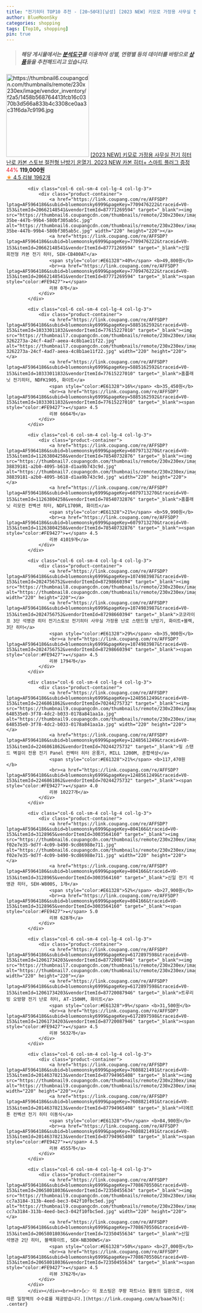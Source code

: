 ```yaml
---
title: "전기히터 TOP10 추천 - [20~50대][남성] [2023 NEW] 키모로 가정용 사무실 전기 히터 난로 카본 스토브 절전형 난방기 온열기, 2023 NEW 카본 히터+ 스"
author: BlueMoonSky
categories: shopping
tags: [Top10, shopping]
pin: true
---
```


> ##### 해당 게시물에서는 [**분석도구**](https://itemscout.io/)를 이용하여 **성별**, **연령별** 등의 데이터를 바탕으로 [**상품**](https://link.coupang.com/a/baae76)들을 추천해드리고 있습니다.
<div class="container"><div class="row">
            <div class="col-6 col-sm-4 col-lg-4 col-lg-3">
                <div class="product-container">
                    <a href="https://link.coupang.com/re/AFFSDP?lptag=AF5964186&subid=bluemoonsky6999&pageKey=7648330514&traceid=V0-153&itemId=20343203242&vendorItemId=83791216531" target="_blank"><img src="https://thumbnail6.coupangcdn.com/thumbnails/remote/230x230ex/image/vendor_inventory/f2a5/1458b568764413fcb16c0370b3d566a833b4c3308ce0aa3c31f6da7c9196.jpg" alt="https://thumbnail6.coupangcdn.com/thumbnails/remote/230x230ex/image/vendor_inventory/f2a5/1458b568764413fcb16c0370b3d566a833b4c3308ce0aa3c31f6da7c9196.jpg" width="220" height="220"></a>
                    <a href="https://link.coupang.com/re/AFFSDP?lptag=AF5964186&subid=bluemoonsky6999&pageKey=7648330514&traceid=V0-153&itemId=20343203242&vendorItemId=83791216531" target="_blank">[2023 NEW] 키모로 가정용 사무실 전기 히터 난로 카본 스토브 절전형 난방기 온열기, 2023 NEW 카본 히터+ 스마트 플러그 증정</a>
                    <span style="color:#E61328">44%</span> <b>119,000원</b>
                    <br><a href="https://link.coupang.com/re/AFFSDP?lptag=AF5964186&subid=bluemoonsky6999&pageKey=7648330514&traceid=V0-153&itemId=20343203242&vendorItemId=83791216531" target="_blank"><span style="color:#FE9427">★</span> 4.5
                    리뷰 1962개</a>
                </div>
            </div>
            
            <div class="col-6 col-sm-4 col-lg-4 col-lg-3">
                <div class="product-container">
                    <a href="https://link.coupang.com/re/AFFSDP?lptag=AF5964186&subid=bluemoonsky6999&pageKey=7709476222&traceid=V0-153&itemId=20662148541&vendorItemId=87771269594" target="_blank"><img src="https://thumbnail6.coupangcdn.com/thumbnails/remote/230x230ex/image/retail/images/2023/11/14/17/0/8543e86a-35be-447b-99b4-580bf305ab5c.jpg" alt="https://thumbnail6.coupangcdn.com/thumbnails/remote/230x230ex/image/retail/images/2023/11/14/17/0/8543e86a-35be-447b-99b4-580bf305ab5c.jpg" width="220" height="220"></a>
                    <a href="https://link.coupang.com/re/AFFSDP?lptag=AF5964186&subid=bluemoonsky6999&pageKey=7709476222&traceid=V0-153&itemId=20662148541&vendorItemId=87771269594" target="_blank">신일 회전형 카본 전기 히터, SEH-CB400AT</a>
                    <span style="color:#E61328">40%</span> <b>49,800원</b>
                    <br><a href="https://link.coupang.com/re/AFFSDP?lptag=AF5964186&subid=bluemoonsky6999&pageKey=7709476222&traceid=V0-153&itemId=20662148541&vendorItemId=87771269594" target="_blank"><span style="color:#FE9427">★</span> 
                    리뷰 0개</a>
                </div>
            </div>
            
            <div class="col-6 col-sm-4 col-lg-4 col-lg-3">
                <div class="product-container">
                    <a href="https://link.coupang.com/re/AFFSDP?lptag=AF5964186&subid=bluemoonsky6999&pageKey=5885162592&traceid=V0-153&itemId=10333011832&vendorItemId=77615227010" target="_blank"><img src="https://thumbnail7.coupangcdn.com/thumbnails/remote/230x230ex/image/retail/images/2915110721158978-3262273a-24cf-4ad7-aeea-4c8b1ae11f22.jpg" alt="https://thumbnail7.coupangcdn.com/thumbnails/remote/230x230ex/image/retail/images/2915110721158978-3262273a-24cf-4ad7-aeea-4c8b1ae11f22.jpg" width="220" height="220"></a>
                    <a href="https://link.coupang.com/re/AFFSDP?lptag=AF5964186&subid=bluemoonsky6999&pageKey=5885162592&traceid=V0-153&itemId=10333011832&vendorItemId=77615227010" target="_blank">홈플래닛 전기히터, NDFK1905, 화이트</a>
                    <span style="color:#E61328">16%</span> <b>35,450원</b>
                    <br><a href="https://link.coupang.com/re/AFFSDP?lptag=AF5964186&subid=bluemoonsky6999&pageKey=5885162592&traceid=V0-153&itemId=10333011832&vendorItemId=77615227010" target="_blank"><span style="color:#FE9427">★</span> 4.5
                    리뷰 6664개</a>
                </div>
            </div>
            
            <div class="col-6 col-sm-4 col-lg-4 col-lg-3">
                <div class="product-container">
                    <a href="https://link.coupang.com/re/AFFSDP?lptag=AF5964186&subid=bluemoonsky6999&pageKey=6079713270&traceid=V0-153&itemId=11263804258&vendorItemId=78540732876" target="_blank"><img src="https://thumbnail7.coupangcdn.com/thumbnails/remote/230x230ex/image/retail/images/4263455229786188-38839181-a2b0-4095-b618-d1aa9b743c9d.jpg" alt="https://thumbnail7.coupangcdn.com/thumbnails/remote/230x230ex/image/retail/images/4263455229786188-38839181-a2b0-4095-b618-d1aa9b743c9d.jpg" width="220" height="220"></a>
                    <a href="https://link.coupang.com/re/AFFSDP?lptag=AF5964186&subid=bluemoonsky6999&pageKey=6079713270&traceid=V0-153&itemId=11263804258&vendorItemId=78540732876" target="_blank">홈플래닛 리모컨 컨벡션 히터, NDFL1709R, 화이트</a>
                    <span style="color:#E61328">21%</span> <b>59,990원</b>
                    <br><a href="https://link.coupang.com/re/AFFSDP?lptag=AF5964186&subid=bluemoonsky6999&pageKey=6079713270&traceid=V0-153&itemId=11263804258&vendorItemId=78540732876" target="_blank"><span style="color:#FE9427">★</span> 4.5
                    리뷰 41019개</a>
                </div>
            </div>
            
            <div class="col-6 col-sm-4 col-lg-4 col-lg-3">
                <div class="product-container">
                    <a href="https://link.coupang.com/re/AFFSDP?lptag=AF5964186&subid=bluemoonsky6999&pageKey=1074983987&traceid=V0-153&itemId=2024756752&vendorItemId=87298660394" target="_blank"><img src="https://thumbnail8.coupangcdn.com/thumbnails/remote/230x230ex/image/vendor_inventory/842f/decabea080180b97ba3a5547874a04c382fff82e3ac55dbceae03d044c6d.png" alt="https://thumbnail8.coupangcdn.com/thumbnails/remote/230x230ex/image/vendor_inventory/842f/decabea080180b97ba3a5547874a04c382fff82e3ac55dbceae03d044c6d.png" width="220" height="220"></a>
                    <a href="https://link.coupang.com/re/AFFSDP?lptag=AF5964186&subid=bluemoonsky6999&pageKey=1074983987&traceid=V0-153&itemId=2024756752&vendorItemId=87298660394" target="_blank">코코라이프 3단 석영관 히터 전기스토브 전기히터 사무실 가정용 난로 스탠드형 난방기, 화이트+블랙, 3단 히터</a>
                    <span style="color:#E61328">29%</span> <b>35,900원</b>
                    <br><a href="https://link.coupang.com/re/AFFSDP?lptag=AF5964186&subid=bluemoonsky6999&pageKey=1074983987&traceid=V0-153&itemId=2024756752&vendorItemId=87298660394" target="_blank"><span style="color:#FE9427">★</span> 4.5
                    리뷰 1794개</a>
                </div>
            </div>
            
            <div class="col-6 col-sm-4 col-lg-4 col-lg-3">
                <div class="product-container">
                    <a href="https://link.coupang.com/re/AFFSDP?lptag=AF5964186&subid=bluemoonsky6999&pageKey=1248561249&traceid=V0-153&itemId=2246861862&vendorItemId=70244275732" target="_blank"><img src="https://thumbnail9.coupangcdn.com/thumbnails/remote/230x230ex/image/retail/images/562733442167524-648535e0-3f78-4dc2-b033-0178a841aa1a.jpg" alt="https://thumbnail9.coupangcdn.com/thumbnails/remote/230x230ex/image/retail/images/562733442167524-648535e0-3f78-4dc2-b033-0178a841aa1a.jpg" width="220" height="220"></a>
                    <a href="https://link.coupang.com/re/AFFSDP?lptag=AF5964186&subid=bluemoonsky6999&pageKey=1248561249&traceid=V0-153&itemId=2246861862&vendorItemId=70244275732" target="_blank">밀 스탠드 벽걸이 전용 전기 Panel 컨벡터 히터 온풍기, MILL 1200M, 혼합색상</a>
                    <span style="color:#E61328">21%</span> <b>117,470원</b>
                    <br><a href="https://link.coupang.com/re/AFFSDP?lptag=AF5964186&subid=bluemoonsky6999&pageKey=1248561249&traceid=V0-153&itemId=2246861862&vendorItemId=70244275732" target="_blank"><span style="color:#FE9427">★</span> 4.0
                    리뷰 10227개</a>
                </div>
            </div>
            
            <div class="col-6 col-sm-4 col-lg-4 col-lg-3">
                <div class="product-container">
                    <a href="https://link.coupang.com/re/AFFSDP?lptag=AF5964186&subid=bluemoonsky6999&pageKey=804166&traceid=V0-153&itemId=3128965&vendorItemId=3003564160" target="_blank"><img src="https://thumbnail6.coupangcdn.com/thumbnails/remote/230x230ex/image/retail/images/471766336271512-f02e7e35-9d7f-4c09-b490-9cd86988e711.jpg" alt="https://thumbnail6.coupangcdn.com/thumbnails/remote/230x230ex/image/retail/images/471766336271512-f02e7e35-9d7f-4c09-b490-9cd86988e711.jpg" width="220" height="220"></a>
                    <a href="https://link.coupang.com/re/AFFSDP?lptag=AF5964186&subid=bluemoonsky6999&pageKey=804166&traceid=V0-153&itemId=3128965&vendorItemId=3003564160" target="_blank">신일 전기 석영관 히터, SEH-W800S, 1개</a>
                    <span style="color:#E61328">52%</span> <b>27,900원</b>
                    <br><a href="https://link.coupang.com/re/AFFSDP?lptag=AF5964186&subid=bluemoonsky6999&pageKey=804166&traceid=V0-153&itemId=3128965&vendorItemId=3003564160" target="_blank"><span style="color:#FE9427">★</span> 5.0
                    리뷰 628개</a>
                </div>
            </div>
            
            <div class="col-6 col-sm-4 col-lg-4 col-lg-3">
                <div class="product-container">
                    <a href="https://link.coupang.com/re/AFFSDP?lptag=AF5964186&subid=bluemoonsky6999&pageKey=6172897598&traceid=V0-153&itemId=12061734203&vendorItemId=87720087946" target="_blank"><img src="https://thumbnail7.coupangcdn.com/thumbnails/remote/230x230ex/image/vendor_inventory/dc04/655b22677ef3695076dedcc3c95e5706a2d4546586c3a89e24efab09726e.jpg" alt="https://thumbnail7.coupangcdn.com/thumbnails/remote/230x230ex/image/vendor_inventory/dc04/655b22677ef3695076dedcc3c95e5706a2d4546586c3a89e24efab09726e.jpg" width="220" height="220"></a>
                    <a href="https://link.coupang.com/re/AFFSDP?lptag=AF5964186&subid=bluemoonsky6999&pageKey=6172897598&traceid=V0-153&itemId=12061734203&vendorItemId=87720087946" target="_blank">트루리빙 오방향 전기 난로 히터, AT-150HM, 화이트</a>
                    <span style="color:#E61328">9%</span> <b>31,500원</b>
                    <br><a href="https://link.coupang.com/re/AFFSDP?lptag=AF5964186&subid=bluemoonsky6999&pageKey=6172897598&traceid=V0-153&itemId=12061734203&vendorItemId=87720087946" target="_blank"><span style="color:#FE9427">★</span> 4.5
                    리뷰 5632개</a>
                </div>
            </div>
            
            <div class="col-6 col-sm-4 col-lg-4 col-lg-3">
                <div class="product-container">
                    <a href="https://link.coupang.com/re/AFFSDP?lptag=AF5964186&subid=bluemoonsky6999&pageKey=7608821491&traceid=V0-153&itemId=20146378213&vendorItemId=87794965408" target="_blank"><img src="https://thumbnail9.coupangcdn.com/thumbnails/remote/230x230ex/image/vendor_inventory/8ddd/07d4b6798eb55d53ecca2419f9340c131b9e99c34894675d216e88ded333.png" alt="https://thumbnail9.coupangcdn.com/thumbnails/remote/230x230ex/image/vendor_inventory/8ddd/07d4b6798eb55d53ecca2419f9340c131b9e99c34894675d216e88ded333.png" width="220" height="220"></a>
                    <a href="https://link.coupang.com/re/AFFSDP?lptag=AF5964186&subid=bluemoonsky6999&pageKey=7608821491&traceid=V0-153&itemId=20146378213&vendorItemId=87794965408" target="_blank">티에르톤 컨벡션 전기 히터 이동식</a>
                    <span style="color:#E61328">5%</span> <b>84,900원</b>
                    <br><a href="https://link.coupang.com/re/AFFSDP?lptag=AF5964186&subid=bluemoonsky6999&pageKey=7608821491&traceid=V0-153&itemId=20146378213&vendorItemId=87794965408" target="_blank"><span style="color:#FE9427">★</span> 4.5
                    리뷰 4555개</a>
                </div>
            </div>
            
            <div class="col-6 col-sm-4 col-lg-4 col-lg-3">
                <div class="product-container">
                    <a href="https://link.coupang.com/re/AFFSDP?lptag=AF5964186&subid=bluemoonsky6999&pageKey=7708670550&traceid=V0-153&itemId=20658018036&vendorItemId=72350455634" target="_blank"><img src="https://thumbnail9.coupangcdn.com/thumbnails/remote/230x230ex/image/retail/images/469261698741645-cc7a3184-313b-4eed-bec3-042f10fbc5ed.jpg" alt="https://thumbnail9.coupangcdn.com/thumbnails/remote/230x230ex/image/retail/images/469261698741645-cc7a3184-313b-4eed-bec3-042f10fbc5ed.jpg" width="220" height="220"></a>
                    <a href="https://link.coupang.com/re/AFFSDP?lptag=AF5964186&subid=bluemoonsky6999&pageKey=7708670550&traceid=V0-153&itemId=20658018036&vendorItemId=72350455634" target="_blank">신일 석영관 2단 히터, 블랙화이트, SEH-NB300WS</a>
                    <span style="color:#E61328">50%</span> <b>27,000원</b>
                    <br><a href="https://link.coupang.com/re/AFFSDP?lptag=AF5964186&subid=bluemoonsky6999&pageKey=7708670550&traceid=V0-153&itemId=20658018036&vendorItemId=72350455634" target="_blank"><span style="color:#FE9427">★</span> 4.5
                    리뷰 3762개</a>
                </div>
            </div>
            </div></div><br><br>[👉 이 포스팅은 쿠팡 파트너스 활동의 일환으로, 이에 따른 일정액의 수수료를 제공받습니다.](https://link.coupang.com/a/baae76){: .center}